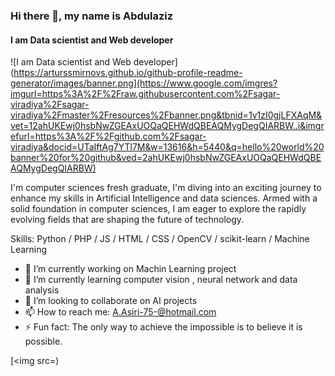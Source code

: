 ### Hi there 👋, my name is Abdulaziz
#### I am Data scientist and Web developer
![I am Data scientist and Web developer](https://arturssmirnovs.github.io/github-profile-readme-generator/images/banner.png](https://www.google.com/imgres?imgurl=https%3A%2F%2Fraw.githubusercontent.com%2Fsagar-viradiya%2Fsagar-viradiya%2Fmaster%2Fresources%2Fbanner.png&tbnid=1v1zI0gjLFXAqM&vet=12ahUKEwj0hsbNwZGEAxUOQaQEHWdQBEAQMygDegQIARBW..i&imgrefurl=https%3A%2F%2Fgithub.com%2Fsagar-viradiya&docid=UTaIftAg7YTl7M&w=13616&h=5440&q=hello%20world%20banner%20for%20github&ved=2ahUKEwj0hsbNwZGEAxUOQaQEHWdQBEAQMygDegQIARBW)

I'm computer sciences fresh graduate, I'm diving into an exciting journey to enhance my skills in Artificial Intelligence and data sciences. Armed with a solid foundation in computer sciences, I am eager to explore the rapidly evolving fields that are shaping the future of technology.

Skills: Python / PHP / JS / HTML / CSS / OpenCV / scikit-learn / Machine Learning

- 🔭 I’m currently working on Machin Learning project 
- 🌱 I’m currently learning computer vision , neural network and data analysis 
- 👯 I’m looking to collaborate on AI projects 
- 📫 How to reach me: A.Asiri-75-@hotmail.com 
- ⚡ Fun fact: The only way to achieve the impossible is to believe it is possible. 


[<img src=)  

